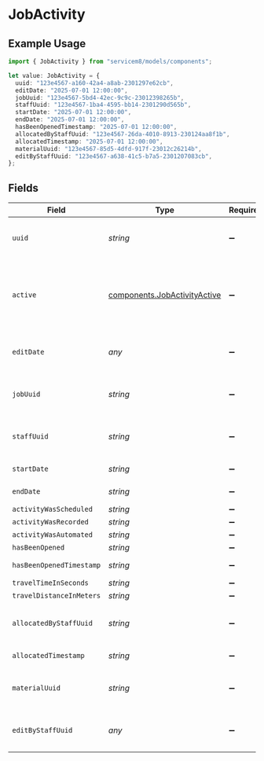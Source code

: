 # JobActivity

## Example Usage

```typescript
import { JobActivity } from "servicem8/models/components";

let value: JobActivity = {
  uuid: "123e4567-a160-42a4-a8ab-2301297e62cb",
  editDate: "2025-07-01 12:00:00",
  jobUuid: "123e4567-5bd4-42ec-9c9c-23012398265b",
  staffUuid: "123e4567-1ba4-4595-bb14-2301290d565b",
  startDate: "2025-07-01 12:00:00",
  endDate: "2025-07-01 12:00:00",
  hasBeenOpenedTimestamp: "2025-07-01 12:00:00",
  allocatedByStaffUuid: "123e4567-26da-4010-8913-230124aa8f1b",
  allocatedTimestamp: "2025-07-01 12:00:00",
  materialUuid: "123e4567-85d5-4dfd-917f-23012c26214b",
  editByStaffUuid: "123e4567-a638-41c5-b7a5-2301207083cb",
};
```

## Fields

| Field                                                                        | Type                                                                         | Required                                                                     | Description                                                                  | Example                                                                      |
| ---------------------------------------------------------------------------- | ---------------------------------------------------------------------------- | ---------------------------------------------------------------------------- | ---------------------------------------------------------------------------- | ---------------------------------------------------------------------------- |
| `uuid`                                                                       | *string*                                                                     | :heavy_minus_sign:                                                           | Unique identifier for this record                                            | 123e4567-a160-42a4-a8ab-2301297e62cb                                         |
| `active`                                                                     | [components.JobActivityActive](../../models/components/jobactivityactive.md) | :heavy_minus_sign:                                                           | Record active/deleted flag.  Valid values are [0,1].  Valid values are [0,1] |                                                                              |
| `editDate`                                                                   | *any*                                                                        | :heavy_minus_sign:                                                           | Timestamp at which record was last modified                                  | 2025-07-01 12:00:00                                                          |
| `jobUuid`                                                                    | *string*                                                                     | :heavy_minus_sign:                                                           | N/A                                                                          | 123e4567-5bd4-42ec-9c9c-23012398265b                                         |
| `staffUuid`                                                                  | *string*                                                                     | :heavy_minus_sign:                                                           | N/A                                                                          | 123e4567-1ba4-4595-bb14-2301290d565b                                         |
| `startDate`                                                                  | *string*                                                                     | :heavy_minus_sign:                                                           | N/A                                                                          | 2025-07-01 12:00:00                                                          |
| `endDate`                                                                    | *string*                                                                     | :heavy_minus_sign:                                                           | N/A                                                                          | 2025-07-01 12:00:00                                                          |
| `activityWasScheduled`                                                       | *string*                                                                     | :heavy_minus_sign:                                                           | N/A                                                                          |                                                                              |
| `activityWasRecorded`                                                        | *string*                                                                     | :heavy_minus_sign:                                                           | N/A                                                                          |                                                                              |
| `activityWasAutomated`                                                       | *string*                                                                     | :heavy_minus_sign:                                                           | N/A                                                                          |                                                                              |
| `hasBeenOpened`                                                              | *string*                                                                     | :heavy_minus_sign:                                                           | N/A                                                                          |                                                                              |
| `hasBeenOpenedTimestamp`                                                     | *string*                                                                     | :heavy_minus_sign:                                                           | N/A                                                                          | 2025-07-01 12:00:00                                                          |
| `travelTimeInSeconds`                                                        | *string*                                                                     | :heavy_minus_sign:                                                           | N/A                                                                          |                                                                              |
| `travelDistanceInMeters`                                                     | *string*                                                                     | :heavy_minus_sign:                                                           | N/A                                                                          |                                                                              |
| `allocatedByStaffUuid`                                                       | *string*                                                                     | :heavy_minus_sign:                                                           | N/A                                                                          | 123e4567-26da-4010-8913-230124aa8f1b                                         |
| `allocatedTimestamp`                                                         | *string*                                                                     | :heavy_minus_sign:                                                           | N/A                                                                          | 2025-07-01 12:00:00                                                          |
| `materialUuid`                                                               | *string*                                                                     | :heavy_minus_sign:                                                           | N/A                                                                          | 123e4567-85d5-4dfd-917f-23012c26214b                                         |
| `editByStaffUuid`                                                            | *any*                                                                        | :heavy_minus_sign:                                                           | UUID of Staff Member who last modified record                                | 123e4567-a638-41c5-b7a5-2301207083cb                                         |